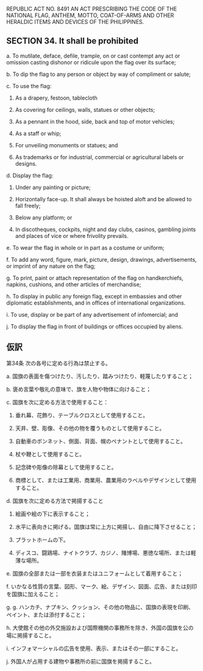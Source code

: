 REPUBLIC ACT NO. 8491
AN ACT PRESCRIBING THE CODE OF THE NATIONAL FLAG, ANTHEM, MOTTO, COAT-OF-ARMS AND OTHER HERALDIC ITEMS AND DEVICES OF THE PHILIPPINES.

## SECTION 34. It shall be prohibited

a. To mutilate, deface, defile, trample, on or cast contempt any act or omission casting dishonor or ridicule upon the flag over its surface;

b. To dip the flag to any person or object by way of compliment or salute;

c. To use the flag:

1. As a drapery, festoon, tablecloth

2. As covering for ceilings, walls, statues or other objects;

3. As a pennant in the hood, side, back and top of motor vehicles;

4. As a staff or whip;

5. For unveiling monuments or statues; and

6. As trademarks or for industrial, commercial or agricultural labels or designs.

d. Display the flag:

1. Under any painting or picture;

2. Horizontally face-up. It shall always be hoisted aloft and be allowed to fall freely;

3. Below any platform; or

4. In discotheques, cockpits, night and day clubs, casinos, gambling joints and places of vice or where frivolity prevails.

e. To wear the flag in whole or in part as a costume or uniform;

f. To add any word, figure, mark, picture, design, drawings, advertisements, or imprint of any nature on the flag;

g. To print, paint or attach representation of the flag on handkerchiefs, napkins, cushions, and other articles of merchandise;

h. To display in public any foreign flag, except in embassies and other diplomatic establishments, and in offices of international organizations.

i. To use, display or be part of any advertisement of infomercial; and

j. To display the flag in front of buildings or offices occupied by aliens.

## 仮訳

第34条 次の各号に定める行為は禁止する。

a. 国旗の表面を傷つけたり、汚したり、踏みつけたり、軽蔑したりすること；

b. 褒め言葉や敬礼の意味で、旗を人物や物体に向けること；

c. 国旗を次に定める方法で使用すること：

1. 垂れ幕、花飾り、テーブルクロスとして使用すること。

2. 天井、壁、彫像、その他の物を覆うものとして使用すること。

3. 自動車のボンネット、側面、背面、幌のペナントとして使用すること。

4. 杖や鞭として使用すること。

5. 記念碑や彫像の除幕として使用すること。

6. 商標として、または工業用、商業用、農業用のラベルやデザインとして使用すること。

d. 国旗を次に定める方法で掲揚すること

1. 絵画や絵の下に表示すること；

2. 水平に表向きに掲げる。国旗は常に上方に掲揚し、自由に降下させること；

3. プラットホームの下。

4. ディスコ、闘鶏場、ナイトクラブ、カジノ、賭博場、悪徳な場所、または軽薄な場所。

e. 国旗の全部または一部を衣装またはユニフォームとして着用すること；

f. いかなる性質の言葉、図形、マーク、絵、デザイン、図面、広告、または刻印を国旗に加えること；

g. g. ハンカチ、ナプキン、クッション、その他の物品に、国旗の表現を印刷、ペイント、または添付すること；

h. 大使館その他の外交施設および国際機関の事務所を除き、外国の国旗を公の場に掲揚すること。

i. インフォマーシャルの広告を使用、表示、またはその一部にすること。

j. 外国人が占用する建物や事務所の前に国旗を掲揚すること。